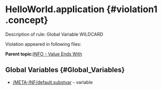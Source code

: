 # HelloWorld.application {#violation1 .concept}

Description of rule: Global Variable WILDCARD

Violation appeared in following files:

**Parent topic:**[INFO - Value Ends With](../../../qa/rules/INFO_-_Value_Ends_With.md)

## Global Variables {#Global_Variables}

-   [/META-INF/default.substvar](../../../projects/HelloWorld.application/META-INF/default.substvar.md) - variable

